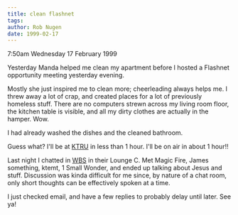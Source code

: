 ```yaml
---
title: clean flashnet
tags: 
author: Rob Nugen
date: 1999-02-17
---
```


<p class=date>7:50am Wednesday 17 February 1999</p>

<p>Yesterday Manda helped me clean my apartment before I hosted a Flashnet opportunity meeting yesterday evening.

<p>Mostly she just inspired me to clean more; cheerleading always helps me. I threw away a lot of crap, and created places for a lot of previously homeless stuff. There are no computers strewn across my living room floor, the kitchen table is visible, and all my dirty clothes are actually in the hamper. Wow.

<p>I had already washed the dishes and the cleaned bathroom.

<p>Guess what?  I'll be at <a href="http://ktru.org">KTRU</a> in less than 1 hour.  I'll be on air in about 1 hour!!

<p>Last night I chatted in <a href="http://wbs.net">WBS</a> in their Lounge C. Met Magic Fire, James something, ktemt, 1 Small Wonder, and ended up talking about Jesus and stuff. Discussion was kinda difficult for me since, by nature of a chat room, only short thoughts can be effectively spoken at a time.

<p>I just checked email, and have a few replies to probably delay until later.  See ya!

